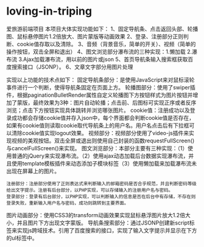 # loving-in-triping
爱旅游前端项目
本项目大体实现功能如下：
	1、固定导航条、点击返回头部、轮播图、鼠标悬停图片1.2倍放大、图片蒙版等动画效果
	2、登录、注册部分正则判断、cookie值存取以及清除。
3、音频（背景音乐，简单的开关）、视频（简单的操作按钮，双击全屏和退出）
4、图文浏览部分瀑布流的三种实现：1.懒加载 2.瀑布流 3.Ajax加载瀑布流，用以前的图片或json
5、首页导航条输入搜索框获取百度搜索接口（JSONP）。
6、文章文字部分用图片处理

实现以上功能的技术点如下：
固定导航条部分：是使用JavaScript来对鼠标滚轮事件进行一个判断，使得导航条固定在页面上方。
	轮播图部分：使用了swiper插件，根据paginationBulletRender属性自定义轮播图下方按钮样式为图片按钮并增加了蒙版，最终效果为3种：图片自动轮播；点击前、后图标可实现正序或者反序浏览；点击下方按钮实现具体跳转并浏览哪张图片。
cookie值：注册成功以及登录成功都会存储cookie值并存入json中，每个界面都会判断cookie值是否存在，如果有cookie值则读取cookie取代导航条上的用户名。用户名点击后有下拉框可以清除cookie值实现logout效果。
视频部分：视频部分使用了video-js插件来实现视频的美观按钮。双击全屏或退出则使用自己封装的函数requestFullScreen()与cancelFullScreen()来实现。
图文浏览部分：本部分主要有三种实现：（1）使用普通的jQuery来实现瀑布流。（2）使用ajax动态加载后台数据实现瀑布流，并且使用template模板插件来动态添加子模块标签（3）使用懒加载来加载瀑布流未出现在屏幕上的图片。

	注册部分：注册部分使用了正则表达式来判断输入的邮箱密码是否合乎规范，并且判断密码等级给出文字提示。注册有后台部分，以PHP实现，可以存储输入的注册用户名与密码。
	登录部分：登录有后台部分，以PHP实现，可以判断输入的信息是否在后台中有存储，不存在则登录失败，重新输入用户名与密码，成功则跳转到主要界面。
图片动画部分：使用CSS3的transform动画效果实现鼠标悬浮图片放大1.2倍大小，并且图片下方出现文字蒙版。
导航条搜索部分：通过JSONP创建新script标签来实现js跨域技术。引用了百度搜索的接口，实现了输入文字提示并显示在下方的ul标签中。
